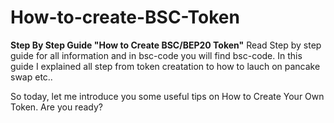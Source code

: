 # How-to-create-BSC-Token

**Step By Step Guide "How to Create BSC/BEP20 Token"**
Read Step by step guide for all information and in bsc-code you will find bsc-code.
In this guide I explained all step from token creatation to how to lauch on pancake swap etc..

So today, let me introduce you some useful tips on How to Create Your Own Token. Are you ready?

